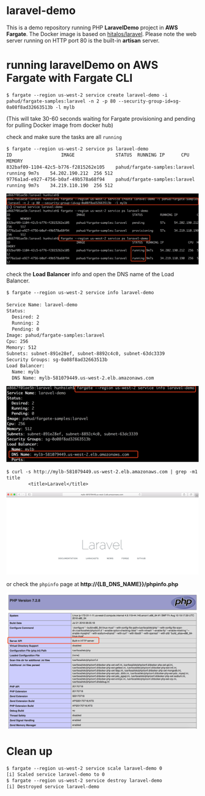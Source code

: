 # laravel-demo

This is a demo repository running PHP **LaravelDemo** project in **AWS Fargate**.  The Docker image is based on [hitalos/laravel](https://github.com/hitalos/laravel). Please note the web server running on HTTP port 80 is the built-in **artisan** server.



# running laravelDemo on AWS Fargate with Fargate CLI



```
$ fargate --region us-west-2 service create laravel-demo -i pahud/fargate-samples:laravel -n 2 -p 80 --security-group-id=sg-0a08f8ad32663513b -l mylb
```

(This will take 30-60 seconds waiting for Fargate provisioning and pending for pulling Docker image from docker hub)



check and make sure the tasks are all `running`

```
$ fargate --region us-west-2 service ps laravel-demo
ID					IMAGE				STATUS	RUNNING	IP		CPU	MEMORY
832baf09-1104-42c5-b776-f2815262e105	pahud/fargate-samples:laravel	running	9m7s	54.202.190.212	256	512
9776a1ad-e927-4756-b0af-49b578a68f94	pahud/fargate-samples:laravel	running	9m7s	34.219.110.190	256	512
```

![](images/01.png)





check the **Load Balancer** info and open the DNS name of the Load Balancer.

```
$ fargate --region us-west-2 service info laravel-demo

Service Name: laravel-demo
Status:
  Desired: 2
  Running: 2
  Pending: 0
Image: pahud/fargate-samples:laravel
Cpu: 256
Memory: 512
Subnets: subnet-891e28ef, subnet-8892c4c0, subnet-63dc3339
Security Groups: sg-0a08f8ad32663513b
Load Balancer:
  Name: mylb
  DNS Name: mylb-581079449.us-west-2.elb.amazonaws.com
```

![](images/02.png)



```
$ curl -s http://mylb-581079449.us-west-2.elb.amazonaws.com | grep -m1 title
        <title>Laravel</title>
```

![](images/03.png)

or check the `phpinfo` page at **http://{LB_DNS_NAME}}/phpinfo.php**

![](images/04.png)



# Clean up

```
$ fargate --region us-west-2 service scale laravel-demo 0
[i] Scaled service laravel-demo to 0
$ fargate --region us-west-2 service destroy laravel-demo
[i] Destroyed service laravel-demo
```

